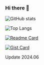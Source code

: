 
### Hi there 👋

![GitHub stats](https://github-readme-stats-zeta-ten-90.vercel.app/api?username=ogelacinyc&show_icons=true&count_private=true&show=reviews,discussions_started,discussions_answered,prs_merged,prs_merged_percentage&bg_color=00000000&include_all_commits=true)

![Top Langs](https://github-readme-stats-zeta-ten-90.vercel.app/api/top-langs/?username=ogelacinyc&layout=compact&langs_count=10)

[![Readme Card](https://github-readme-stats.vercel.app/api/pin/?username=ogelacinyc&repo=github-readme-stats)](https://github.com/ogelacinyc/github-readme-stats)

[![Gist Card](https://github-readme-stats.vercel.app/api/gist?id=8f58f9dd39706484ecdb08c98acbe783)](https://gist.github.com/ogelacinyc/8f58f9dd39706484ecdb08c98acbe783)

Update 2024.06
